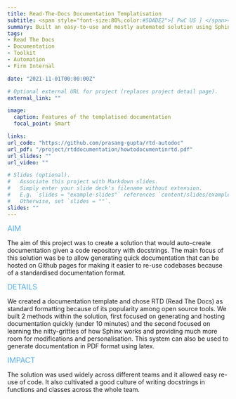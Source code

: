 ```yaml
---
title: Read-The-Docs Documentation Templatisation
subtitle: <span style="font-size:80%;color:#5DADE2">[ PwC US ] </span><span style="font-size:80%"><a href="https://www.linkedin.com/in/bibhashm/" target="_blank">Bibhash Mitra</a>, Prasang Gupta, <a href="https://www.linkedin.com/in/zoraxl/" target="_blank">Zora Li</a>, <a href="https://www.linkedin.com/in/shinan-zhang-85264221/" target="_blank">Shinan Zhang</a></span>
summary: Built an easy-to-use and mostly automated solution using Sphinx to create quick documentation of code repositories in RTD format with support for hosting code documentation on Github Pages.
tags:
- Read The Docs
- Documentation
- Toolkit
- Automation
- Firm Internal

date: "2021-11-01T00:00:00Z"

# Optional external URL for project (replaces project detail page).
external_link: ""

image:
  caption: Features of the templatised documentation
  focal_point: Smart

links:
url_code: "https://github.com/prasang-gupta/rtd-autodoc"
url_pdf: "/project/rtddocumentation/howtodocumentinrtd.pdf"
url_slides: ""
url_video: ""

# Slides (optional).
#   Associate this project with Markdown slides.
#   Simply enter your slide deck's filename without extension.
#   E.g. `slides = "example-slides"` references `content/slides/example-slides.md`.
#   Otherwise, set `slides = ""`.
slides: ""
---
```


<span style="color:#5DADE2;font-style:bold;font-size:120%">AIM</span>

The aim of this project was to create a solution that would auto-create documentation given a code repository with docstrings. The main focus of this solution was be to allow generating quick documentation that can be hosted on Github pages for making it easier to re-use codebases because of a standardised documentation format.

<span style="color:#5DADE2;font-style:bold;font-size:120%">DETAILS</span>

We created a documentation template and chose RTD (Read The Docs) as standard formatting because of its popularity among open source tools. We built 2 methods within the solution, first focused on generating and hosting documentation quickly (under 10 minutes) and the second focused on learning the nitty-gritties of how Sphinx works and providing much more room for modifications and personalisation. This system can also be used to generate documentation in PDF format using latex.

<span style="color:#5DADE2;font-style:bold;font-size:120%">IMPACT</span>

The solution was used widely across different teams and it allowed easy re-use of code. It also cultivated a good culture of writing docstrings in functions and classes across the whole team.